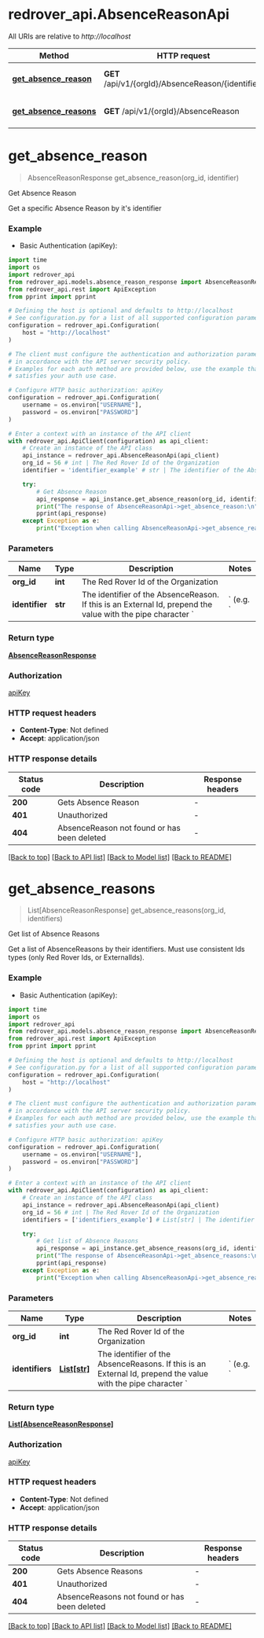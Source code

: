 # redrover_api.AbsenceReasonApi

All URIs are relative to *http://localhost*

Method | HTTP request | Description
------------- | ------------- | -------------
[**get_absence_reason**](AbsenceReasonApi.md#get_absence_reason) | **GET** /api/v1/{orgId}/AbsenceReason/{identifier} | Get Absence Reason
[**get_absence_reasons**](AbsenceReasonApi.md#get_absence_reasons) | **GET** /api/v1/{orgId}/AbsenceReason | Get list of Absence Reasons


# **get_absence_reason**
> AbsenceReasonResponse get_absence_reason(org_id, identifier)

Get Absence Reason

Get a specific Absence Reason by it's identifier

### Example

* Basic Authentication (apiKey):

```python
import time
import os
import redrover_api
from redrover_api.models.absence_reason_response import AbsenceReasonResponse
from redrover_api.rest import ApiException
from pprint import pprint

# Defining the host is optional and defaults to http://localhost
# See configuration.py for a list of all supported configuration parameters.
configuration = redrover_api.Configuration(
    host = "http://localhost"
)

# The client must configure the authentication and authorization parameters
# in accordance with the API server security policy.
# Examples for each auth method are provided below, use the example that
# satisfies your auth use case.

# Configure HTTP basic authorization: apiKey
configuration = redrover_api.Configuration(
    username = os.environ["USERNAME"],
    password = os.environ["PASSWORD"]
)

# Enter a context with an instance of the API client
with redrover_api.ApiClient(configuration) as api_client:
    # Create an instance of the API class
    api_instance = redrover_api.AbsenceReasonApi(api_client)
    org_id = 56 # int | The Red Rover Id of the Organization
    identifier = 'identifier_example' # str | The identifier of the AbsenceReason. If this is an External Id, prepend the value with the pipe character `|` (e.g. `|ABC123`)

    try:
        # Get Absence Reason
        api_response = api_instance.get_absence_reason(org_id, identifier)
        print("The response of AbsenceReasonApi->get_absence_reason:\n")
        pprint(api_response)
    except Exception as e:
        print("Exception when calling AbsenceReasonApi->get_absence_reason: %s\n" % e)
```



### Parameters


Name | Type | Description  | Notes
------------- | ------------- | ------------- | -------------
 **org_id** | **int**| The Red Rover Id of the Organization | 
 **identifier** | **str**| The identifier of the AbsenceReason. If this is an External Id, prepend the value with the pipe character &#x60;|&#x60; (e.g. &#x60;|ABC123&#x60;) | 

### Return type

[**AbsenceReasonResponse**](AbsenceReasonResponse.md)

### Authorization

[apiKey](../README.md#apiKey)

### HTTP request headers

 - **Content-Type**: Not defined
 - **Accept**: application/json

### HTTP response details

| Status code | Description | Response headers |
|-------------|-------------|------------------|
**200** | Gets Absence Reason |  -  |
**401** | Unauthorized |  -  |
**404** | AbsenceReason not found or has been deleted |  -  |

[[Back to top]](#) [[Back to API list]](../README.md#documentation-for-api-endpoints) [[Back to Model list]](../README.md#documentation-for-models) [[Back to README]](../README.md)

# **get_absence_reasons**
> List[AbsenceReasonResponse] get_absence_reasons(org_id, identifiers)

Get list of Absence Reasons

Get a list of AbsenceReasons by their identifiers. Must use consistent Ids types (only Red Rover Ids, or ExternalIds).

### Example

* Basic Authentication (apiKey):

```python
import time
import os
import redrover_api
from redrover_api.models.absence_reason_response import AbsenceReasonResponse
from redrover_api.rest import ApiException
from pprint import pprint

# Defining the host is optional and defaults to http://localhost
# See configuration.py for a list of all supported configuration parameters.
configuration = redrover_api.Configuration(
    host = "http://localhost"
)

# The client must configure the authentication and authorization parameters
# in accordance with the API server security policy.
# Examples for each auth method are provided below, use the example that
# satisfies your auth use case.

# Configure HTTP basic authorization: apiKey
configuration = redrover_api.Configuration(
    username = os.environ["USERNAME"],
    password = os.environ["PASSWORD"]
)

# Enter a context with an instance of the API client
with redrover_api.ApiClient(configuration) as api_client:
    # Create an instance of the API class
    api_instance = redrover_api.AbsenceReasonApi(api_client)
    org_id = 56 # int | The Red Rover Id of the Organization
    identifiers = ['identifiers_example'] # List[str] | The identifier of the AbsenceReasons. If this is an External Id, prepend the value with the pipe character `|` (e.g. `|ABC123`)

    try:
        # Get list of Absence Reasons
        api_response = api_instance.get_absence_reasons(org_id, identifiers)
        print("The response of AbsenceReasonApi->get_absence_reasons:\n")
        pprint(api_response)
    except Exception as e:
        print("Exception when calling AbsenceReasonApi->get_absence_reasons: %s\n" % e)
```



### Parameters


Name | Type | Description  | Notes
------------- | ------------- | ------------- | -------------
 **org_id** | **int**| The Red Rover Id of the Organization | 
 **identifiers** | [**List[str]**](str.md)| The identifier of the AbsenceReasons. If this is an External Id, prepend the value with the pipe character &#x60;|&#x60; (e.g. &#x60;|ABC123&#x60;) | 

### Return type

[**List[AbsenceReasonResponse]**](AbsenceReasonResponse.md)

### Authorization

[apiKey](../README.md#apiKey)

### HTTP request headers

 - **Content-Type**: Not defined
 - **Accept**: application/json

### HTTP response details

| Status code | Description | Response headers |
|-------------|-------------|------------------|
**200** | Gets Absence Reasons |  -  |
**401** | Unauthorized |  -  |
**404** | AbsenceReasons not found or has been deleted |  -  |

[[Back to top]](#) [[Back to API list]](../README.md#documentation-for-api-endpoints) [[Back to Model list]](../README.md#documentation-for-models) [[Back to README]](../README.md)

